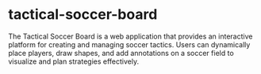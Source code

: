 # tactical-soccer-board
The Tactical Soccer Board is a web application that provides an interactive platform for creating and managing soccer tactics. Users can dynamically place players, draw shapes, and add annotations on a soccer field to visualize and plan strategies effectively.
